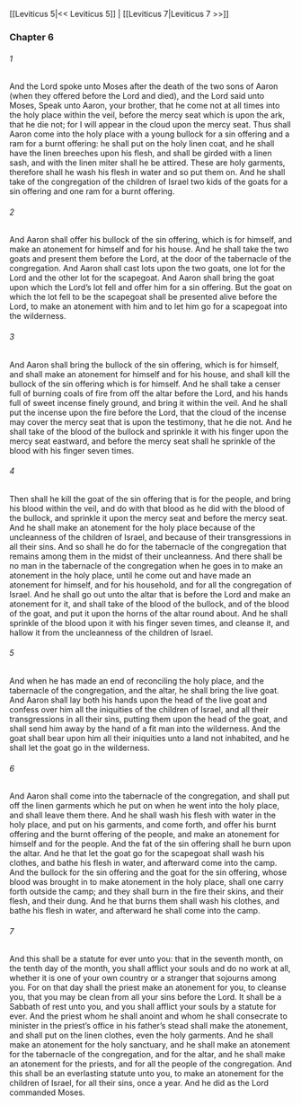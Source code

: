 [[Leviticus 5|<< Leviticus 5]]  |  [[Leviticus 7|Leviticus 7 >>]]

### Chapter 6
###### 1
And the Lord spoke unto Moses after the death of the two sons of Aaron (when they offered before the Lord and died), and the Lord said unto Moses, Speak unto Aaron, your brother, that he come not at all times into the holy place within the veil, before the mercy seat which is upon the ark, that he die not; for I will appear in the cloud upon the mercy seat. Thus shall Aaron come into the holy place with a young bullock for a sin offering and a ram for a burnt offering: he shall put on the holy linen coat, and he shall have the linen breeches upon his flesh, and shall be girded with a linen sash, and with the linen miter shall he be attired. These are holy garments, therefore shall he wash his flesh in water and so put them on. And he shall take of the congregation of the children of Israel two kids of the goats for a sin offering and one ram for a burnt offering.

###### 2
And Aaron shall offer his bullock of the sin offering, which is for himself, and make an atonement for himself and for his house. And he shall take the two goats and present them before the Lord, at the door of the tabernacle of the congregation. And Aaron shall cast lots upon the two goats, one lot for the Lord and the other lot for the scapegoat. And Aaron shall bring the goat upon which the Lord’s lot fell and offer him for a sin offering. But the goat on which the lot fell to be the scapegoat shall be presented alive before the Lord, to make an atonement with him and to let him go for a scapegoat into the wilderness.

###### 3
And Aaron shall bring the bullock of the sin offering, which is for himself, and shall make an atonement for himself and for his house, and shall kill the bullock of the sin offering which is for himself. And he shall take a censer full of burning coals of fire from off the altar before the Lord, and his hands full of sweet incense finely ground, and bring it within the veil. And he shall put the incense upon the fire before the Lord, that the cloud of the incense may cover the mercy seat that is upon the testimony, that he die not. And he shall take of the blood of the bullock and sprinkle it with his finger upon the mercy seat eastward, and before the mercy seat shall he sprinkle of the blood with his finger seven times.

###### 4
Then shall he kill the goat of the sin offering that is for the people, and bring his blood within the veil, and do with that blood as he did with the blood of the bullock, and sprinkle it upon the mercy seat and before the mercy seat. And he shall make an atonement for the holy place because of the uncleanness of the children of Israel, and because of their transgressions in all their sins. And so shall he do for the tabernacle of the congregation that remains among them in the midst of their uncleanness. And there shall be no man in the tabernacle of the congregation when he goes in to make an atonement in the holy place, until he come out and have made an atonement for himself, and for his household, and for all the congregation of Israel. And he shall go out unto the altar that is before the Lord and make an atonement for it, and shall take of the blood of the bullock, and of the blood of the goat, and put it upon the horns of the altar round about. And he shall sprinkle of the blood upon it with his finger seven times, and cleanse it, and hallow it from the uncleanness of the children of Israel.

###### 5
And when he has made an end of reconciling the holy place, and the tabernacle of the congregation, and the altar, he shall bring the live goat. And Aaron shall lay both his hands upon the head of the live goat and confess over him all the iniquities of the children of Israel, and all their transgressions in all their sins, putting them upon the head of the goat, and shall send him away by the hand of a fit man into the wilderness. And the goat shall bear upon him all their iniquities unto a land not inhabited, and he shall let the goat go in the wilderness.

###### 6
And Aaron shall come into the tabernacle of the congregation, and shall put off the linen garments which he put on when he went into the holy place, and shall leave them there. And he shall wash his flesh with water in the holy place, and put on his garments, and come forth, and offer his burnt offering and the burnt offering of the people, and make an atonement for himself and for the people. And the fat of the sin offering shall he burn upon the altar. And he that let the goat go for the scapegoat shall wash his clothes, and bathe his flesh in water, and afterward come into the camp. And the bullock for the sin offering and the goat for the sin offering, whose blood was brought in to make atonement in the holy place, shall one carry forth outside the camp; and they shall burn in the fire their skins, and their flesh, and their dung. And he that burns them shall wash his clothes, and bathe his flesh in water, and afterward he shall come into the camp.

###### 7
And this shall be a statute for ever unto you: that in the seventh month, on the tenth day of the month, you shall afflict your souls and do no work at all, whether it is one of your own country or a stranger that sojourns among you. For on that day shall the priest make an atonement for you, to cleanse you, that you may be clean from all your sins before the Lord. It shall be a Sabbath of rest unto you, and you shall afflict your souls by a statute for ever. And the priest whom he shall anoint and whom he shall consecrate to minister in the priest’s office in his father’s stead shall make the atonement, and shall put on the linen clothes, even the holy garments. And he shall make an atonement for the holy sanctuary, and he shall make an atonement for the tabernacle of the congregation, and for the altar, and he shall make an atonement for the priests, and for all the people of the congregation. And this shall be an everlasting statute unto you, to make an atonement for the children of Israel, for all their sins, once a year. And he did as the Lord commanded Moses.
